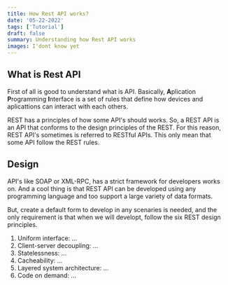 ```yaml
---
title: How Rest API works?
date: '05-22-2022'
tags: ['Tutorial']
draft: false
summary: Understanding how Rest API works
images: I'dont know yet
---
```


## What is Rest API

First of all is good to understand what is API. Basically, **A**plication **P**rogramming **I**nterface is a set of rules that define how devices and aplicattions can interact with each others.

REST has a principles of how some API's should works. So, a REST API is an API that conforms to the design principles of the REST. For this reason, REST API's sometimes is referred to RESTful APIs. This only mean that some API follow the REST rules.

## Design

API's like SOAP or XML-RPC, has a strict framework for developers works on. And a cool thing is that REST API can be developed using any programming language and too support a large variety of data formats. 

But, create a default form to develop in any scenaries is needed, and the only requirement is that when we will developt, follow the six REST design principles. 

1. Uniform interface: ...
2. Client-server decoupling: ...
3. Statelessness: ...
4. Cacheability: ...
5. Layered system architecture: ...
6. Code on demand: ...
